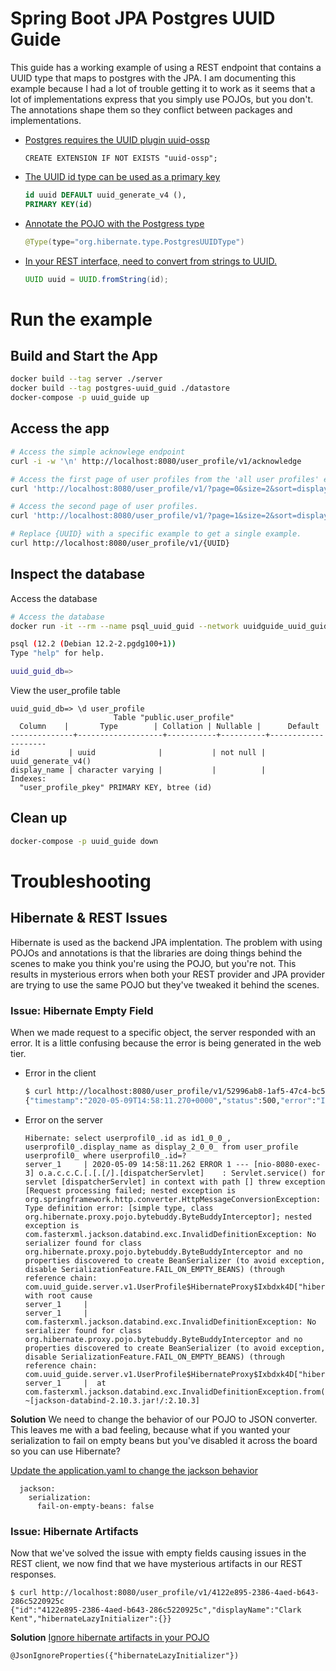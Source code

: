 # Spring Boot JPA Postgres UUID Guide

This guide has a working example of using a REST endpoint that contains a UUID type that maps to postgres with the JPA. I am documenting this example because I had a lot of trouble getting it to work as it seems that a lot of implementations express that you simply use POJOs, but you don't. The annotations shape them so they conflict between packages and implementations. 

* [Postgres requires the UUID plugin uuid-ossp](./datastore/docker-entrypoint-initdb.d/000_create_database.sh)
  ```
  CREATE EXTENSION IF NOT EXISTS "uuid-ossp";
  ```
* [The UUID id type can be used as a primary key](./datastore/docker-entrypoint-initdb.d/100_create_table_user_profile.sh)
  ```sql
  id uuid DEFAULT uuid_generate_v4 (),
  PRIMARY KEY(id)
  ```
* [Annotate the POJO with the Postgress type](./server/src/main/java/com/uuid_guide/server/v1/UserProfile.java) 
  ```java
  @Type(type="org.hibernate.type.PostgresUUIDType")
  ```

* [In your REST interface, need to convert from strings to UUID.](./server/src/main/java/com/uuid_guide/server/v1/UserService.java) 
   ```java
   UUID uuid = UUID.fromString(id);
   ```

# Run the example
## Build and Start the App
```bash
docker build --tag server ./server
docker build --tag postgres-uuid_guid ./datastore
docker-compose -p uuid_guide up
```

## Access the app
```bash
# Access the simple acknowlege endpoint
curl -i -w '\n' http://localhost:8080/user_profile/v1/acknowledge

# Access the first page of user profiles from the 'all user profiles' endpoint
curl 'http://localhost:8080/user_profile/v1/?page=0&size=2&sort=displayName&direction=DESC' | jq .

# Access the second page of user profiles.
curl 'http://localhost:8080/user_profile/v1/?page=1&size=2&sort=displayName&direction=DESC' | jq .

# Replace {UUID} with a specific example to get a single example.
curl http://localhost:8080/user_profile/v1/{UUID}
```

## Inspect the database
Access the database
  ```bash
  # Access the database
  docker run -it --rm --name psql_uuid_guid --network uuidguide_uuid_guide postgres:12 psql postgresql://uuid_guid_admin:'uuid_guid_password'@datastore:5432/uuid_guid_db

  psql (12.2 (Debian 12.2-2.pgdg100+1))
Type "help" for help.

uuid_guid_db=>
  ```

View the user_profile table
  ```
uuid_guid_db=> \d user_profile
                         Table "public.user_profile"
    Column    |       Type        | Collation | Nullable |      Default       
--------------+-------------------+-----------+----------+--------------------
 id           | uuid              |           | not null | uuid_generate_v4()
 display_name | character varying |           |          | 
Indexes:
    "user_profile_pkey" PRIMARY KEY, btree (id)
  ```

## Clean up
```bash
docker-compose -p uuid_guide down
```

# Troubleshooting

## Hibernate & REST Issues
Hibernate is used as the backend JPA implentation. The problem with using POJOs and annotations is that the libraries are doing things behind the scenes to make you think you're using the POJO, but you're not. This results in mysterious errors when both your REST provider and JPA provider are trying to use the same POJO but they've tweaked it behind the scenes.

### Issue: Hibernate Empty Field

When we made request to a specific object, the server responded with an error. It is a little confusing because the error is being generated in the web tier.
* Error in the client
  ```bash
  $ curl http://localhost:8080/user_profile/v1/52996ab8-1af5-47c4-bc59-fa957c79f873
  {"timestamp":"2020-05-09T14:58:11.270+0000","status":500,"error":"Internal Server Error","message":"Type definition error: [simple type, class org.hibernate.proxy.pojo.bytebuddy.ByteBuddyInterceptor]; nested exception is com.fasterxml.jackson.databind.exc.InvalidDefinitionException: No serializer found for class org.hibernate.proxy.pojo.bytebuddy.ByteBuddyInterceptor and no properties discovered to create BeanSerializer (to avoid exception, disable SerializationFeature.FAIL_ON_EMPTY_BEANS) (through reference chain: com.uuid_guide.server.v1.UserProfile$HibernateProxy$Ixbdxk4D[\"hibernateLazyInitializer\"])","path":"/user_profile/v1/52996ab8-1af5-47c4-bc59-fa957c79f873"}
  ```
* Error on the server
  ```
  Hibernate: select userprofil0_.id as id1_0_0_, userprofil0_.display_name as display_2_0_0_ from user_profile userprofil0_ where userprofil0_.id=?
  server_1     | 2020-05-09 14:58:11.262 ERROR 1 --- [nio-8080-exec-3] o.a.c.c.C.[.[.[/].[dispatcherServlet]    : Servlet.service() for servlet [dispatcherServlet] in context with path [] threw exception [Request processing failed; nested exception is org.springframework.http.converter.HttpMessageConversionException: Type definition error: [simple type, class org.hibernate.proxy.pojo.bytebuddy.ByteBuddyInterceptor]; nested exception is com.fasterxml.jackson.databind.exc.InvalidDefinitionException: No serializer found for class org.hibernate.proxy.pojo.bytebuddy.ByteBuddyInterceptor and no properties discovered to create BeanSerializer (to avoid exception, disable SerializationFeature.FAIL_ON_EMPTY_BEANS) (through reference chain: com.uuid_guide.server.v1.UserProfile$HibernateProxy$Ixbdxk4D["hibernateLazyInitializer"])] with root cause
  server_1     | 
  server_1     | com.fasterxml.jackson.databind.exc.InvalidDefinitionException: No serializer found for class org.hibernate.proxy.pojo.bytebuddy.ByteBuddyInterceptor and no properties discovered to create BeanSerializer (to avoid exception, disable SerializationFeature.FAIL_ON_EMPTY_BEANS) (through reference chain: com.uuid_guide.server.v1.UserProfile$HibernateProxy$Ixbdxk4D["hibernateLazyInitializer"])
  server_1     |  at com.fasterxml.jackson.databind.exc.InvalidDefinitionException.from(InvalidDefinitionException.java:77) ~[jackson-databind-2.10.3.jar!/:2.10.3]
  ```

**Solution**
We need to change the behavior of our POJO to JSON converter. This leaves me with a bad feeling, because what if you wanted your serialization to fail on empty beans but you've disabled it across the board so you can use Hibernate?

[Update the application.yaml to change the jackson behavior](./server/src/main/resources/application.yaml)
  ```
    jackson:
      serialization:
        fail-on-empty-beans: false
  ```       

### Issue: Hibernate Artifacts
Now that we've solved the issue with empty fields causing issues in the REST client, we now find that we have mysterious artifacts in our REST responses.

```
$ curl http://localhost:8080/user_profile/v1/4122e895-2386-4aed-b643-286c5220925c
{"id":"4122e895-2386-4aed-b643-286c5220925c","displayName":"Clark Kent","hibernateLazyInitializer":{}}
```
**Solution**
[Ignore hibernate artifacts in your POJO](server/src/main/java/com/uuid_guide/server/v1/UserProfile.java)
   ```
   @JsonIgnoreProperties({"hibernateLazyInitializer"})
   ```

